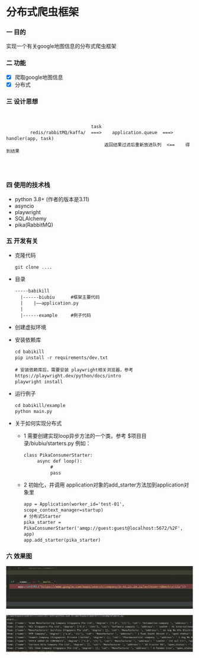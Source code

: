 # 分布式爬虫框架 

### 一 目的 

实现一个有关google地图信息的分布式爬虫框架

### 二 功能 

- [x]  爬取google地图信息
- [x] 分布式

### 三 设计思想  

```


                                task                              
         redis/rabbitMQ/kaffa/  ===>    application.queue  ===>  handler(app, task)
                                     返回结果过滤后重新放进队列  <==    得到结果




```





### 四 使用的技术栈  

- python 3.8+ (作者的版本是3.11)
- asyncio
- playwright
- SQLAlchemy 
- pika(RabbitMQ)

### 五 开发有关  

- 克隆代码 

  ```
  git clone ....
  ```

- 目录 

  ```
  -----babikill 
    |------biubiu      #框架主要代码 
    |    |——application.py 
    |    
    |------example     #例子代码   
  ```

  

- 创建虚拟环境 

- 安装依赖库 

  ```
  cd babikill
  pip install -r requirements/dev.txt 
  
  # 安装依赖库后，需要安装 playwright相关浏览器，参考https://playwright.dev/python/docs/intro
  playwright install
  
  ```

  

- 运行例子 

  ```
  cd babikill/example
  python main.py
  ```

  
  
- 关于如何实现分布式  

  - 1 需要创建实现loop异步方法的一个类，参考 $项目目录/biubiu/starters.py 例如： 

    ```
    class PikaConsumerStarter:
         async def loop():
              # 
              pass
    ```

    

  - 2 初始化，并调用 application对象的add_starter方法加到application对象里 

    ```
    app = Application(worker_id='test-01', scope_context_manager=startup)
    # 分布式Starter
    pika_starter = PikaConsumerStarter('amqp://guest:guest@localhost:5672/%2F', app)
    app.add_starter(pika_starter)
    ```

    

  

### 六 效果图  

![](data/2.png)

![](data/1.png)





